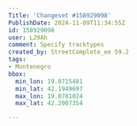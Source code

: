 ```yaml
---
Title: 'Changeset #158929098'
PublishDate: 2024-11-09T11:34:55Z
id: 158929098
user: L29Ah
comment: Specify tracktypes
created_by: StreetComplete_ee 59.2
tags:
- Montenegro
bbox:
  min_lon: 19.0715481
  min_lat: 42.1949697
  max_lon: 19.0781024
  max_lat: 42.2007354

---
```

